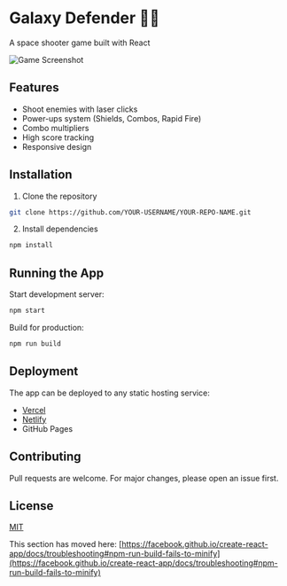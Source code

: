 # Galaxy Defender 🚀👾

A space shooter game built with React

![Game Screenshot](./public/screenshot.png) <!-- Add a screenshot later -->

## Features
- Shoot enemies with laser clicks
- Power-ups system (Shields, Combos, Rapid Fire)
- Combo multipliers
- High score tracking
- Responsive design

## Installation

1. Clone the repository
```bash
git clone https://github.com/YOUR-USERNAME/YOUR-REPO-NAME.git
```
2. Install dependencies
```bash
npm install
```

## Running the App

Start development server:
```bash
npm start
```

Build for production:
```bash
npm run build
```

## Deployment

The app can be deployed to any static hosting service:
- [Vercel](https://vercel.com)
- [Netlify](https://netlify.com)
- GitHub Pages

## Contributing
Pull requests are welcome. For major changes, please open an issue first.

## License
[MIT](https://choosealicense.com/licenses/mit/)

This section has moved here: [https://facebook.github.io/create-react-app/docs/troubleshooting#npm-run-build-fails-to-minify](https://facebook.github.io/create-react-app/docs/troubleshooting#npm-run-build-fails-to-minify)

